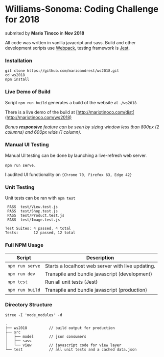 # Williams-Sonoma: Coding Challenge for 2018

submited by **Mario Tinoco** in **Nov 2018** 

All code was written in vanilla javacript and sass. Build and other development scripts use [Webpack](https://webpack.js.org/), testing framework is [Jest](https://jestjs.io/).

### Installation

```
git clone https://github.com/marioandrest/ws2018.git
cd ws2018
npm install
```

### Live Demo of Build

Script `npm run build` generates a build of the website at `./ws2018`

There is a live demo of the build at [http://mariotinoco.com/dist](http://mariotinoco.com/ws2018)

*Bonus **responsive** feature can be seen by sizing window less than 800px (2 columns) and 600px wide (1 column).*

### Manual UI Testing

Manual UI testing can be done by launching a live-refresh web server.

`npm run serve`.

I audited UI functionality on `{Chrome 70, Firefox 63, Edge 42}`

### Unit Testing

Unit tests can be ran with `npm test`

```
 PASS  test/View.test.js
 PASS  test/Shop.test.js
 PASS  test/Product.test.js
 PASS  test/Image.test.js
 
Test Suites: 4 passed, 4 total
Tests:       12 passed, 12 total
```

### Full NPM Usage

| Script          | Description                                       |
|-----------------|---------------------------------------------------|
| `npm run serve` | Starts a localhost web server with live updating. |
| `npm run dev`   | Transpile and bundle javascript (development)     |
| `npm test`      | Run all unit tests (Jest)                         |
| `npm run build` | Transpile and bundle javascript (production)      |

### Directory Structure

`$tree -I 'node_modules' -d`

```
.
├── ws2018          // build output for production
├── src             
│   ├── model       // json consumers
│   ├── sass
│   └── view        // javascript code for view layer
└── test            // all unit tests and a cached data.json 
```
